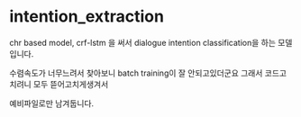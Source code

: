 # intention_extraction

chr based model, crf-lstm 을 써서 dialogue intention classification을 하는 모델입니다.

수렴속도가 너무느려서 찾아보니 batch training이 잘 안되고있더군요
그래서 코드고치려니 모두 뜯어고치게생겨서

예비파일로만 남겨둡니다.
